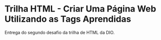 # Trilha HTML - Criar Uma Página Web Utilizando as Tags Aprendidas

Entrega do segundo desafio da trilha de HTML da DIO.
